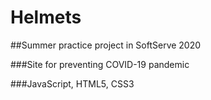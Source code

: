 # Helmets

##Summer practice project in SoftServe 2020

###Site for preventing COVID-19 pandemic

###JavaScript, HTML5, CSS3
